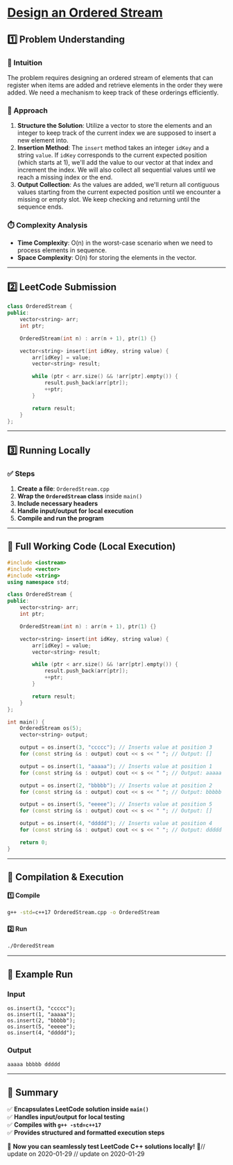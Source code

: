 # **[Design an Ordered Stream](https://leetcode.com/problems/design-an-ordered-stream/description/)**  

## **1️⃣ Problem Understanding**  
### **📌 Intuition**  
The problem requires designing an ordered stream of elements that can register when items are added and retrieve elements in the order they were added. We need a mechanism to keep track of these orderings efficiently. 

### **🚀 Approach**  
1. **Structure the Solution**: Utilize a vector to store the elements and an integer to keep track of the current index we are supposed to insert a new element into.
2. **Insertion Method**: The `insert` method takes an integer `idKey` and a string `value`. If `idKey` corresponds to the current expected position (which starts at 1), we'll add the value to our vector at that index and increment the index. We will also collect all sequential values until we reach a missing index or the end.
3. **Output Collection**: As the values are added, we'll return all contiguous values starting from the current expected position until we encounter a missing or empty slot. We keep checking and returning until the sequence ends.

### **⏱️ Complexity Analysis**  
- **Time Complexity**: O(n) in the worst-case scenario when we need to process elements in sequence.
- **Space Complexity**: O(n) for storing the elements in the vector.

---  

## **2️⃣ LeetCode Submission**  
```cpp
class OrderedStream {
public:
    vector<string> arr;
    int ptr;

    OrderedStream(int n) : arr(n + 1), ptr(1) {}

    vector<string> insert(int idKey, string value) {
        arr[idKey] = value;
        vector<string> result;

        while (ptr < arr.size() && !arr[ptr].empty()) {
            result.push_back(arr[ptr]);
            ++ptr;
        }

        return result;
    }
};
```  

---  

## **3️⃣ Running Locally**  
### **✅ Steps**  
1. **Create a file**: `OrderedStream.cpp`  
2. **Wrap the `OrderedStream` class** inside `main()`  
3. **Include necessary headers**  
4. **Handle input/output for local execution**  
5. **Compile and run the program**  

---  

## **📝 Full Working Code (Local Execution)**  
```cpp
#include <iostream>
#include <vector>
#include <string>
using namespace std;

class OrderedStream {
public:
    vector<string> arr;
    int ptr;

    OrderedStream(int n) : arr(n + 1), ptr(1) {}

    vector<string> insert(int idKey, string value) {
        arr[idKey] = value;
        vector<string> result;

        while (ptr < arr.size() && !arr[ptr].empty()) {
            result.push_back(arr[ptr]);
            ++ptr;
        }

        return result;
    }
};

int main() {
    OrderedStream os(5);
    vector<string> output;

    output = os.insert(3, "ccccc"); // Inserts value at position 3
    for (const string &s : output) cout << s << " "; // Output: []

    output = os.insert(1, "aaaaa"); // Inserts value at position 1
    for (const string &s : output) cout << s << " "; // Output: aaaaa

    output = os.insert(2, "bbbbb"); // Inserts value at position 2
    for (const string &s : output) cout << s << " "; // Output: bbbbb

    output = os.insert(5, "eeeee"); // Inserts value at position 5
    for (const string &s : output) cout << s << " "; // Output: []

    output = os.insert(4, "ddddd"); // Inserts value at position 4
    for (const string &s : output) cout << s << " "; // Output: ddddd

    return 0;
}
```  

---  

## **🔧 Compilation & Execution**  
#### **1️⃣ Compile**  
```bash
g++ -std=c++17 OrderedStream.cpp -o OrderedStream
```  

#### **2️⃣ Run**  
```bash
./OrderedStream
```  

---  

## **🎯 Example Run**  
### **Input**  
```
os.insert(3, "ccccc");
os.insert(1, "aaaaa");
os.insert(2, "bbbbb");
os.insert(5, "eeeee");
os.insert(4, "ddddd");
```  
### **Output**  
```
aaaaa bbbbb ddddd 
```  

---  

## **📌 Summary**  
✅ **Encapsulates LeetCode solution inside `main()`**  
✅ **Handles input/output for local testing**  
✅ **Compiles with `g++ -std=c++17`**  
✅ **Provides structured and formatted execution steps**  

🚀 **Now you can seamlessly test LeetCode C++ solutions locally!** 🚀// update on 2020-01-29
// update on 2020-01-29
